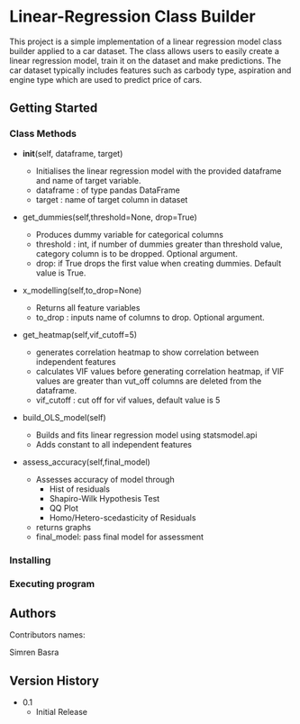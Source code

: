 # Linear-Regression Class Builder

This project is a simple implementation of a linear regression model class builder applied to a car dataset. The class allows users to easily create a linear regression model, train it on the dataset and make predictions. The car dataset typically includes features such as carbody type, aspiration and engine type which are used to predict price of cars.

## Getting Started

### Class Methods

* __init__(self, dataframe, target)
    - Initialises the linear regression model with the provided dataframe and name of target variable.
    - dataframe : of type pandas DataFrame
    - target : name of target column in dataset 

* get_dummies(self,threshold=None, drop=True)
    - Produces dummy variable for categorical columns
    - threshold : int, if number of dummies greater than threshold value, category column is to be dropped. Optional argument.
    - drop: if True drops the first value when creating dummies. Default value is True.
 
* x_modelling(self,to_drop=None)
    - Returns all feature variables
    - to_drop : inputs name of columns to drop. Optional argument.

* get_heatmap(self,vif_cutoff=5)
    - generates correlation heatmap to show correlation between independent features
    - calculates VIF values before generating correlation heatmap, if VIF values are greater than vut_off columns are deleted from the dataframe.
    - vif_cutoff : cut off for vif values, default value is 5

* build_OLS_model(self)
    - Builds and fits linear regression model using statsmodel.api 
    - Adds constant to all independent features

* assess_accuracy(self,final_model)
    - Assesses accuracy of model through 
        * Hist of residuals
        * Shapiro-Wilk Hypothesis Test 
        * QQ Plot
        * Homo/Hetero-scedasticity of Residuals
    - returns graphs 
    - final_model: pass final model for assessment

### Installing

### Executing program


## Authors

Contributors names:

Simren Basra

## Version History

* 0.1
    * Initial Release
